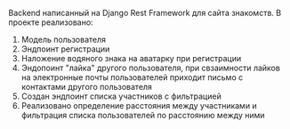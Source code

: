 Backend написанный на Django Rest Framework для сайта знакомств.
В проекте реализовано:
1) Модель пользователя
2) Эндпоинт регистрации
3) Наложение водяного знака на аватарку при регистрации
4) Эндопоинт "лайка" другого пользователя, при свзаимности лайков на электронные почты пользователей приходит письмо с контактами другого пользователя
5) Создан эндпоинт списка участников с фильтрацией
6) Реализовано определение расстояния между участниками и фильтрация списка пользователей по расстоянию между ними
